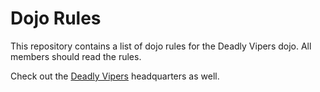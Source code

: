 Dojo Rules
==========

This repository contains a list of dojo rules for the Deadly Vipers dojo. All members should read the rules.

Check out the [Deadly Vipers](https://github.com/deadlyvipers) headquarters as well.

